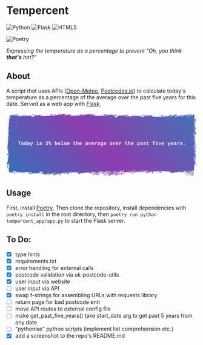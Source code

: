 # Tempercent
![Python](https://img.shields.io/badge/python-3670A0?style=for-the-badge&logo=python&logoColor=ffdd54) ![Flask](https://img.shields.io/badge/flask-%23000.svg?style=for-the-badge&logo=flask&logoColor=white) ![HTML5](https://img.shields.io/badge/html5-%23E34F26.svg?style=for-the-badge&logo=html5&logoColor=white)

![Poetry](https://img.shields.io/endpoint?url=https://python-poetry.org/badge/v0.json)

_Expressing the temperature as a percentage to prevent "Oh, you think **that's** hot?"_

## About

A script that uses APIs ([Open-Meteo](https://open-meteo.com), [Postcodes.io](https://postcodes.io/)) to calculate today's temperature as a percentage of the average over the past five years for this date. Served as a web app with [Flask](https://flask.palletsprojects.com/en/2.3.x/).

![screenshot of tempercent output for EH1 2NG](./tempercent_demo_v2.png)

## Usage

First, install [Poetry](https://python-poetry.org/). Then clone the repository, install dependencies with `poetry install` in the root directory, then `poetry run python tempercent_app/app.py` to start the Flask server.

## To Do:

- [x] type hints
- [x] requirements.txt
- [x] error handling for external calls
- [x] postcode validation via uk-postcode-utils
- [x] user input via website
- [ ] user input via API
- [x] swap f-strings for assembling URLs with requests library
- [ ] return page for bad postcode entr
- [ ] move API routes to external config file
- [ ] make get_past_five_years() take start_date arg to get past 5 years from any date
- [ ] "pythonise" python scripts (implement list comprehension etc.)
- [x] add a screenshot to the repo's README.md
